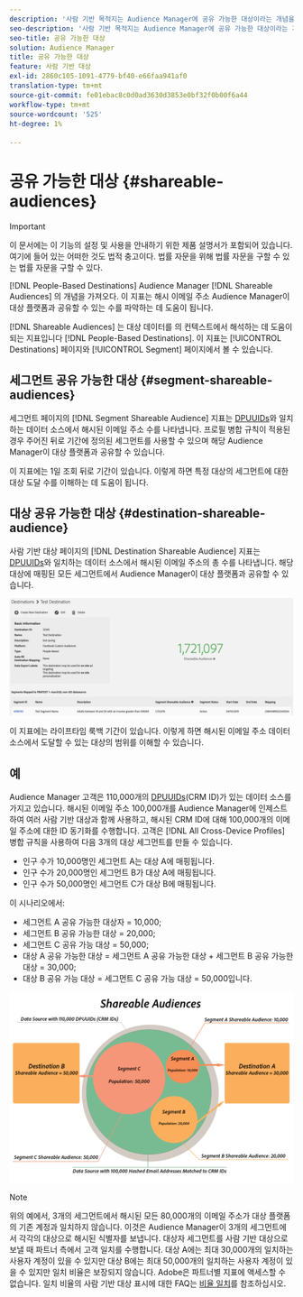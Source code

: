 ```yaml
---
description: '사람 기반 목적지는 Audience Manager에 공유 가능한 대상이라는 개념을 도입합니다. 이 지표는 해시 이메일 주소 Audience Manager이 대상 플랫폼과 공유할 수 있는 수를 파악하는 데 도움이 됩니다. '
seo-description: '사람 기반 목적지는 Audience Manager에 공유 가능한 대상이라는 개념을 도입합니다. 이 지표는 해시 이메일 주소 Audience Manager이 대상 플랫폼과 공유할 수 있는 수를 파악하는 데 도움이 됩니다. '
seo-title: 공유 가능한 대상
solution: Audience Manager
title: 공유 가능한 대상
feature: 사람 기반 대상
exl-id: 2860c105-1091-4779-bf40-e66faa941af0
translation-type: tm+mt
source-git-commit: fe01ebac8c0d0ad3630d3853e0bf32f0b00f6a44
workflow-type: tm+mt
source-wordcount: '525'
ht-degree: 1%

---
```


# 공유 가능한 대상 {#shareable-audiences}

>[!IMPORTANT]
>이 문서에는 이 기능의 설정 및 사용을 안내하기 위한 제품 설명서가 포함되어 있습니다. 여기에 들어 있는 어떠한 것도 법적 충고이다. 법률 자문을 위해 법률 자문을 구할 수 있는 법률 자문을 구할 수 있다.

[!DNL People-Based Destinations] Audience Manager [!DNL Shareable Audiences] 의 개념을 가져오다. 이 지표는 해시 이메일 주소 Audience Manager이 대상 플랫폼과 공유할 수 있는 수를 파악하는 데 도움이 됩니다.

[!DNL Shareable Audiences] 는 대상 데이터를 의 컨텍스트에서 해석하는 데 도움이 되는 지표입니다 [!DNL People-Based Destinations]. 이 지표는 [!UICONTROL Destinations] 페이지와 [!UICONTROL Segment] 페이지에서 볼 수 있습니다.

## 세그먼트 공유 가능한 대상 {#segment-shareable-audiences}

세그먼트 페이지의 [!DNL Segment Shareable Audience] 지표는 [DPUUIDs](../../reference/ids-in-aam.md)와 일치하는 데이터 소스에서 해시된 이메일 주소 수를 나타냅니다. 프로필 병합 규칙이 적용된 경우 주어진 뒤로 기간에 정의된 세그먼트를 사용할 수 있으며 해당 Audience Manager이 대상 플랫폼과 공유할 수 있습니다.

이 지표에는 1일 조회 뒤로 기간이 있습니다. 이렇게 하면 특정 대상의 세그먼트에 대한 대상 도달 수를 이해하는 데 도움이 됩니다.

## 대상 공유 가능한 대상 {#destination-shareable-audience}

사람 기반 대상 페이지의 [!DNL Destination Shareable Audience] 지표는 [DPUUIDs](../../reference/ids-in-aam.md)와 일치하는 데이터 소스에서 해시된 이메일 주소의 총 수를 나타냅니다. 해당 대상에 매핑된 모든 세그먼트에서 Audience Manager이 대상 플랫폼과 공유할 수 있습니다.

![공유 가능한 대상자](assets/dest-shareable-audiences.png)

이 지표에는 라이프타임 룩백 기간이 있습니다. 이렇게 하면 해시된 이메일 주소 데이터 소스에서 도달할 수 있는 대상의 범위를 이해할 수 있습니다.

## 예

Audience Manager 고객은 110,000개의 [DPUUIDs](../../reference/ids-in-aam.md)(CRM ID)가 있는 데이터 소스를 가지고 있습니다. 해시된 이메일 주소 100,000개를 Audience Manager에 인제스트하여 여러 사람 기반 대상과 함께 사용하고, 해시된 CRM ID에 대해 100,000개의 이메일 주소에 대한 ID 동기화를 수행합니다. 고객은 [!DNL All Cross-Device Profiles] 병합 규칙을 사용하여 다음 3개의 대상 세그먼트를 만들 수 있습니다.

* 인구 수가 10,000명인 세그먼트 A는 대상 A에 매핑됩니다.
* 인구 수가 20,000명인 세그먼트 B가 대상 A에 매핑됩니다.
* 인구 수가 50,000명인 세그먼트 C가 대상 B에 매핑됩니다.

이 시나리오에서:

* 세그먼트 A 공유 가능한 대상자 = 10,000;
* 세그먼트 B 공유 가능한 대상 = 20,000;
* 세그먼트 C 공유 가능 대상 = 50,000;
* 대상 A 공유 가능한 대상 = 세그먼트 A 공유 가능한 대상 + 세그먼트 B 공유 가능한 대상 = 30,000;
* 대상 B 공유 가능 대상 = 세그먼트 C 공유 가능 대상 = 50,000입니다.

![shareable-audiences-diagram](assets/shareable-audiences.png)

>[!NOTE]
>
>위의 예에서, 3개의 세그먼트에서 해시된 모든 80,000개의 이메일 주소가 대상 플랫폼의 기존 계정과 일치하지 않습니다. 이것은 Audience Manager이 3개의 세그먼트에서 각각의 대상으로 해시된 식별자를 보냅니다. 대상자 세그먼트를 사람 기반 대상으로 보낼 때 파트너 측에서 고객 일치를 수행합니다. 대상 A에는 최대 30,000개의 일치하는 사용자 계정이 있을 수 있지만 대상 B에는 최대 50,000개의 일치하는 사용자 계정이 있을 수 있지만 일치 비율은 보장되지 않습니다. Adobe은 파트너별 지표에 액세스할 수 없습니다. 일치 비율의 사람 기반 대상 표시에 대한 FAQ는 [비율 일치](../../faq/faq-people-based-destinations.md#match-rates)를 참조하십시오.
